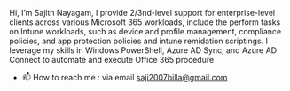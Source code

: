 Hi, I’m Sajith Nayagam, I provide 2/3nd-level support for enterprise-level clients across various Microsoft 365 workloads, include the perform tasks on Intune workloads, 
such as device and profile management, compliance policies, and app protection policies and intune remidation scriptings. I leverage my skills in Windows PowerShell, 
Azure AD Sync, and Azure AD Connect to automate and execute Office 365 procedure


- 📫 How to reach me : via email saji2007billa@gmail.com

<!---
nsajith007/nsajith007 is a ✨ special ✨ repository because its `README.md` (this file) appears on your GitHub profile.
You can click the Preview link to take a look at your changes.
--->
